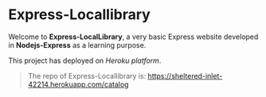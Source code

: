 # Express-Locallibrary


Welcome to **Express-LocalLibrary**, a very basic Express website developed in **Nodejs-Express** as a learning purpose.


This project has deployed on *Heroku platform*.


>The repo of Express-Locallibrary is: https://sheltered-inlet-42214.herokuapp.com/catalog
